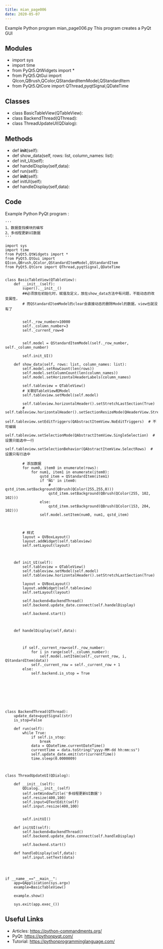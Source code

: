 ```yaml
---
title: mian_page006
date: 2020-05-07
---
```

Example Python program mian_page006.py
This program creates a PyQt GUI

## Modules

* import sys
* import time
* from PyQt5.QtWidgets import *
* from PyQt5.QtGui import QIcon,QBrush,QColor,QStandardItemModel,QStandardItem
* from PyQt5.QtCore import QThread,pyqtSignal,QDateTime

## Classes

* class BasicTableView(QTableView):
* class BackendThread(QThread):
* class ThreadUpdateUI(QDialog):

## Methods

* def __init__(self):
* def show_data(self, rows: list, column_names: list):
* def init_UI(self):
* def handelDisplay(self,data):
* def run(self):
* def __init__(self):
* def initUI(self):
* def handleDisplay(self,data):

## Code

Example Python PyQt program :

    '''
    1、数据查找模块的编写
    2、多线程更新UI数据
    '''
    
    import sys
    import time
    from PyQt5.QtWidgets import *
    from PyQt5.QtGui import QIcon,QBrush,QColor,QStandardItemModel,QStandardItem
    from PyQt5.QtCore import QThread,pyqtSignal,QDateTime
    
    
    class BasicTableView(QTableView):
        def __init__(self):
            super().__init__()
            ##必须放在初始化时，赋值及定义，放在show_data方法中有问题，不能动态的改变属性，
            # 而QStandardItemModel的clear会直接动态的删除Model的数据，view也就没有了
    
    
            self._row_number=10000
            self._column_number=3
            self._current_row=0
    
    
            self.model = QStandardItemModel(self._row_number, self._column_number)
    
            self.init_UI()
    
        def show_data(self, rows: list, column_names: list):
            self.model.setRowCount(len(rows))
            self.model.setColumnCount(len(column_names))
            self.model.setHorizontalHeaderLabels(column_names)
    
            self.tableview = QTableView()
            # 关联QTableView和Model
            self.tableview.setModel(self.model)
    
            self.tableview.horizontalHeader().setStretchLastSection(True)
            # self.tableview.horizontalHeader().setSectionResizeMode(QHeaderView.Stretch)
            self.tableview.setEditTriggers(QAbstractItemView.NoEditTriggers)  # 不可编辑
            self.tableview.setSelectionMode(QAbstractItemView.SingleSelection)  # 设置只能选中一行
            self.tableview.setSelectionBehavior(QAbstractItemView.SelectRows)  # 设置只有行选中
    
            # 添加数据
            for num0, item0 in enumerate(rows):
                for num1, item1 in enumerate(item0):
                    qstd_item = QStandardItem(item1)
                    if 'NG' in item0:
                        # qstd_item.setBackground(QBrush(QColor(255,255,0)))
                        qstd_item.setBackground(QBrush(QColor(255, 102, 102)))
                    else:
                        qstd_item.setBackground(QBrush(QColor(153, 204, 102)))
                    self.model.setItem(num0, num1, qstd_item)
    
    
    
            # 样式
            layout = QVBoxLayout()
            layout.addWidget(self.tableview)
            self.setLayout(layout)
    
    
    
        def init_UI(self):
            self.tableview = QTableView()
            self.tableview.setModel(self.model)
            self.tableview.horizontalHeader().setStretchLastSection(True)
    
            layout = QVBoxLayout()
            layout.addWidget(self.tableview)
            self.setLayout(layout)
    
            self.backend=BackendThread()
            self.backend.update_date.connect(self.handelDisplay)
    
            self.backend.start()
    
    
    
        def handelDisplay(self,data):
    
    
    
            if self._current_row<self._row_number:
                for i in range(self._column_number):
                    self.model.setItem(self._current_row, i, QStandardItem(data))
                self._current_row = self._current_row + 1
            else:
                self.backend.is_stop = True
    
    
    
    
    
    
    
    
    class BackendThread(QThread):
        update_date=pyqtSignal(str)
        is_stop=False
    
        def run(self):
            while True:
                if self.is_stop:
                    break
                data = QDateTime.currentDateTime()
                currentTime = data.toString("yyyy-MM-dd hh:mm:ss")
                self.update_date.emit(str(currentTime))
                time.sleep(0.0000009)
    
    
    
    class ThreadUpdateUI(QDialog):
    
        def __init__(self):
            QDialog.__init__(self)
            self.setWindowTitle('多线程更新UI数据')
            self.resize(400,100)
            self.input=QTextEdit(self)
            self.input.resize(400,100)
    
    
            self.initUI()
    
        def initUI(self):
            self.backend=BackendThread()
            self.backend.update_date.connect(self.handleDisplay)
    
            self.backend.start()
    
        def handleDisplay(self,data):
            self.input.setText(data)
    
    
    
    
    if __name__=="__main__":
        app=QApplication(sys.argv)
        example=BasicTableView()
    
        example.show()
    
        sys.exit(app.exec_())
    
    

## Useful Links

- Articles: https://python-commandments.org/
- PyQt: https://pythonpyqt.com/
- Tutorial: https://pythonprogramminglanguage.com/
